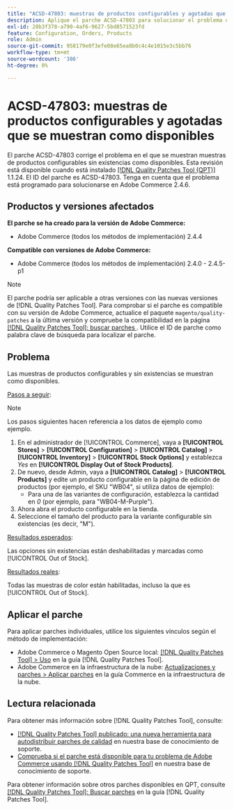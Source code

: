 ```yaml
---
title: "ACSD-47803: muestras de productos configurables y agotadas que se muestran como disponibles"
description: Aplique el parche ACSD-47803 para solucionar el problema de Adobe Commerce donde las muestras de productos configurables y sin existencias se muestran como disponibles.
exl-id: 28b3f378-a790-4af6-9627-5bd8571523fd
feature: Configuration, Orders, Products
role: Admin
source-git-commit: 958179e0f3efe08e65ea8b0c4c4e1015e3c5bb76
workflow-type: tm+mt
source-wordcount: '386'
ht-degree: 0%

---
```


# ACSD-47803: muestras de productos configurables y agotadas que se muestran como disponibles

El parche ACSD-47803 corrige el problema en el que se muestran muestras de productos configurables sin existencias como disponibles. Esta revisión está disponible cuando está instalado [[!DNL Quality Patches Tool (QPT)]](/help/announcements/adobe-commerce-announcements/magento-quality-patches-released-new-tool-to-self-serve-quality-patches.md) 1.1.24. El ID del parche es ACSD-47803. Tenga en cuenta que el problema está programado para solucionarse en Adobe Commerce 2.4.6.

## Productos y versiones afectados

**El parche se ha creado para la versión de Adobe Commerce:**

* Adobe Commerce (todos los métodos de implementación) 2.4.4

**Compatible con versiones de Adobe Commerce:**

* Adobe Commerce (todos los métodos de implementación) 2.4.0 - 2.4.5-p1

>[!NOTE]
>
>El parche podría ser aplicable a otras versiones con las nuevas versiones de [!DNL Quality Patches Tool]. Para comprobar si el parche es compatible con su versión de Adobe Commerce, actualice el paquete `magento/quality-patches` a la última versión y compruebe la compatibilidad en la página [[!DNL Quality Patches Tool]: buscar parches ](https://experienceleague.adobe.com/tools/commerce-quality-patches/index.html?lang=es). Utilice el ID de parche como palabra clave de búsqueda para localizar el parche.

## Problema

Las muestras de productos configurables y sin existencias se muestran como disponibles.

<u>Pasos a seguir</u>:

>[!NOTE]
>
>Los pasos siguientes hacen referencia a los datos de ejemplo como ejemplo.

1. En el administrador de [!UICONTROL Commerce], vaya a **[!UICONTROL Stores]** > **[!UICONTROL Configuration]** > **[!UICONTROL Catalog]** > **[!UICONTROL Inventory]** > **[!UICONTROL Stock Options]** y establezca *Yes* en **[!UICONTROL Display Out of Stock Products]**.
1. De nuevo, desde Admin, vaya a **[!UICONTROL Catalog]** > **[!UICONTROL Products]** y edite un producto configurable en la página de edición de productos (por ejemplo, el SKU &quot;WB04&quot;, si utiliza datos de ejemplo):
   * Para una de las variantes de configuración, establezca la cantidad en *0* (por ejemplo, para &quot;WB04-M-Purple&quot;).
1. Ahora abra el producto configurable en la tienda.
1. Seleccione el tamaño del producto para la variante configurable sin existencias (es decir, &quot;M&quot;).

<u>Resultados esperados</u>:

Las opciones sin existencias están deshabilitadas y marcadas como [!UICONTROL Out of Stock].

<u>Resultados reales</u>:

Todas las muestras de color están habilitadas, incluso la que es [!UICONTROL Out of Stock].

## Aplicar el parche

Para aplicar parches individuales, utilice los siguientes vínculos según el método de implementación:

* Adobe Commerce o Magento Open Source local: [[!DNL Quality Patches Tool] > Uso](https://experienceleague.adobe.com/docs/commerce-operations/tools/quality-patches-tool/usage.html?lang=es) en la guía [!DNL Quality Patches Tool].
* Adobe Commerce en la infraestructura de la nube: [Actualizaciones y parches > Aplicar parches](https://experienceleague.adobe.com/docs/commerce-cloud-service/user-guide/develop/upgrade/apply-patches.html?lang=es) en la guía Commerce en la infraestructura de la nube.

## Lectura relacionada

Para obtener más información sobre [!DNL Quality Patches Tool], consulte:

* [[!DNL Quality Patches Tool] publicado: una nueva herramienta para autodistribuir parches de calidad](/help/announcements/adobe-commerce-announcements/magento-quality-patches-released-new-tool-to-self-serve-quality-patches.md) en nuestra base de conocimiento de soporte.
* [Comprueba si el parche está disponible para tu problema de Adobe Commerce usando [!DNL Quality Patches Tool]](/help/support-tools/patches-available-in-qpt-tool/check-patch-for-magento-issue-with-magento-quality-patches.md) en nuestra base de conocimiento de soporte.

Para obtener información sobre otros parches disponibles en QPT, consulte [[!DNL Quality Patches Tool]: Buscar parches](https://experienceleague.adobe.com/tools/commerce-quality-patches/index.html?lang=es) en la guía [!DNL Quality Patches Tool].
